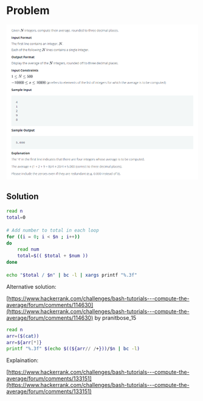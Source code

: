 # Problem

![problem](/Linux/bash/Compute_the_Average/problem.png)

## Solution

```bash
read n
total=0

# Add number to total in each loop
for ((i = 0; i < $n ; i++))
do
    read num
    total=$(( $total + $num ))
done

echo "$total / $n" | bc -l | xargs printf "%.3f"
```

Alternative solution:

[https://www.hackerrank.com/challenges/bash-tutorials---compute-the-average/forum/comments/114630](https://www.hackerrank.com/challenges/bash-tutorials---compute-the-average/forum/comments/114630)
by pranitbose_15

```bash
read n
arr=($(cat))
arr=${arr[*]}
printf "%.3f" $(echo $((${arr// /+}))/$n | bc -l)
```

Explaination:

[https://www.hackerrank.com/challenges/bash-tutorials---compute-the-average/forum/comments/133151](https://www.hackerrank.com/challenges/bash-tutorials---compute-the-average/forum/comments/133151)